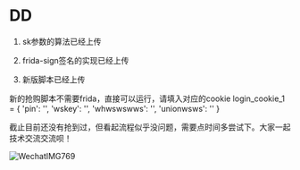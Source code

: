 # DD
1. sk参数的算法已经上传

2. frida-sign签名的实现已经上传

3. 新版脚本已经上传

新的抢购脚本不需要frida，直接可以运行，请填入对应的cookie
login_cookie_1 = {
   'pin': '',
   'wskey': '',
   'whwswswws': '',
   'unionwsws': ''
}

截止目前还没有抢到过，但看起流程似乎没问题，需要点时间多尝试下。大家一起技术交流交流呗！

 
![WechatIMG769](https://user-images.githubusercontent.com/47909927/122498433-b0953a00-d021-11eb-81db-714971aa80ee.jpeg)


